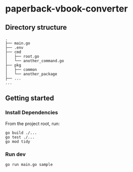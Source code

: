 # paperback-vbook-converter

## Directory structure

```
.
├── main.go
├── .env
├── cmd
│   ├── root.go
│   └── another_command.go
├── pkg
│   ├── common
│   └── another_package
├── ...
...
```

## Getting started

### Install Dependencies

From the project root, run:

```shell
go build ./...
go test ./...
go mod tidy
```


### Run dev

```shell
go run main.go sample
```
